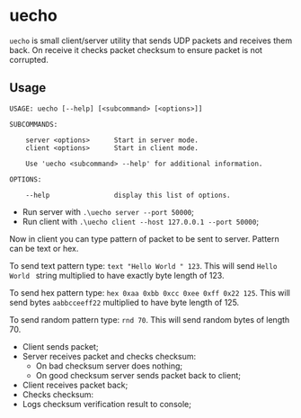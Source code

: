 # uecho

`uecho` is small client/server utility that sends UDP packets and
receives them back. On receive it checks packet checksum to ensure
packet is not corrupted.


## Usage

```
USAGE: uecho [--help] [<subcommand> [<options>]]

SUBCOMMANDS:

    server <options>      Start in server mode.
    client <options>      Start in client mode.

    Use 'uecho <subcommand> --help' for additional information.

OPTIONS:

    --help                display this list of options.
```

- Run server with `.\uecho server --port 50000`;
- Run client with `.\uecho client --host 127.0.0.1 --port 50000`;

Now in client you can type pattern of packet to be sent to server. Pattern can be text or hex.

To send text pattern type: `text "Hello World " 123`. This will send `Hello World ` string multiplied to have exactly byte length of 123.

To send hex pattern type: `hex 0xaa 0xbb 0xcc 0xee 0xff 0x22 125`. This will send bytes `aabbcceeff22` multiplied to have byte length of 125.

To send random pattern type: `rnd 70`. This will send random bytes of length 70.

- Client sends packet;
- Server receives packet and checks checksum:
    - On bad checksum server does nothing;
    - On good checksum server sends packet back to client;
- Client receives packet back;
- Checks checksum:
- Logs checksum verification result to console;
